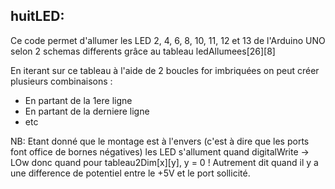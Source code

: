 huitLED:
--------

Ce code permet d'allumer les LED 2, 4, 6, 8, 10, 11, 12 et 13 de l'Arduino UNO
selon 2 schemas differents grâce au tableau ledAllumees[26][8]

En iterant sur ce tableau à l'aide de 2 boucles for imbriquées
on peut créer plusieurs combinaisons :

- En partant de la 1ere ligne
- En partant de la derniere ligne
- etc

NB: Etant donné que le montage est à l'envers
(c'est à dire que les ports font office de bornes
négatives)
les LED s'allument quand digitalWrite -> LOw
donc quand pour tableau2Dim[x][y], y = 0 !
Autrement dit quand il y a une difference de potentiel entre 
le +5V et le port sollicité.
